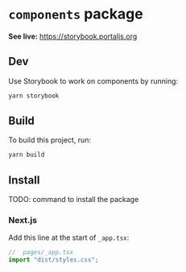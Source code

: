 # `components` package

**See live:** https://storybook.portaljs.org

## Dev

Use Storybook to work on components by running:

```bash
yarn storybook
```

## Build

To build this project, run:

```bash
yarn build
```

## Install

TODO: command to install the package

### Next.js

Add this line at the start of `_app.tsx`:

```ts
//  pages/_app.tsx
import "dist/styles.css";
```